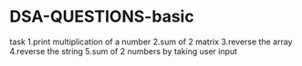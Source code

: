 # DSA-QUESTIONS-basic
task 
1.print multiplication of a number
2.sum of 2 matrix
3.reverse the array
4.reverse the string
5.sum of 2 numbers by taking user input
